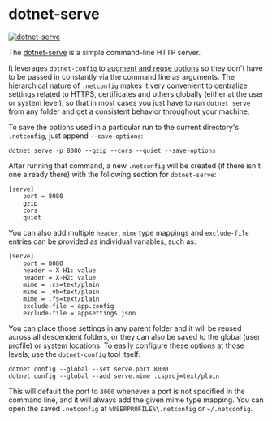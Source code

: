# dotnet-serve

[![dotnet-serve](https://img.shields.io/nuget/v/dotnet-serve.svg?color=royalblue&label=dotnet-serve)](https://nuget.org/packages/dotnet-serve)

The [dotnet-serve](https://github.com/natemcmaster/dotnet-serve) is a simple 
command-line HTTP server.

It leverages `dotnet-config` to [augment and reuse options](https://github.com/natemcmaster/dotnet-serve#reusing-options-with-netconfig) 
so they don't have to be passed in constantly via the command line as arguments. 
The hierarchical nature of `.netconfig` makes it very convenient to centralize 
settings related to HTTPS, certificates and others globally (either at the user 
or system level), so that in most cases you just have to run `dotnet serve` from 
any folder and get a consistent behavior throughout your machine.

To save the options used in a particular run to the current directory's `.netconfig`, just append 
`--save-options`:

```
dotnet serve -p 8080 --gzip --cors --quiet --save-options
```

After running that command, a new `.netconfig` will be created (if there isn't one already there) 
with the following section for `dotnet-serve`:

```dotnetconfig
[serve]
	port = 8080
	gzip
	cors
	quiet
```

You can also add multiple `header`, `mime` type mappings and `exclude-file` entries can be provided as
individual variables, such as:

```dotnetconfig
[serve]
	port = 8080
	header = X-H1: value
	header = X-H2: value
	mime = .cs=text/plain
	mime = .vb=text/plain
	mime = .fs=text/plain
	exclude-file = app.config
	exclude-file = appsettings.json
```

You can place those settings in any parent folder and it will be reused across all descendent 
folders, or they can also be saved to the global (user profile) or system locations. To easily 
configure these options at those levels, use the `dotnet-config` tool itself:

```
dotnet config --global --set serve.port 8000
dotnet config --global --add serve.mime .csproj=text/plain
```

This will default the port to `8000` whenever a port is not specified in the command line, 
and it will always add the given mime type mapping. You can open the saved `.netconfig` 
at `%USERPROFILE%\.netconfig` or `~/.netconfig`.
